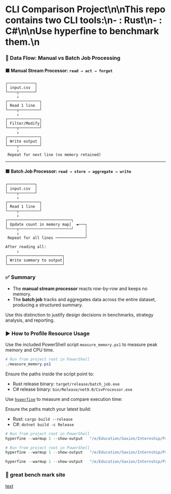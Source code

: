 # CLI Comparison Project\n\nThis repo contains two CLI tools:\n- : Rust\n- : C#\n\nUse hyperfine to benchmark them.\n

### 🧠 Data Flow: Manual vs Batch Job Processing

#### 🟩 Manual Stream Processor: `read → act → forget`

```
┌────────────┐
│ input.csv  │
└────┬───────┘
     ↓
┌──────────────┐
│ Read 1 line  │
└────┬─────────┘
     ↓
┌──────────────┐
│ Filter/Modify│
└────┬─────────┘
     ↓
┌──────────────┐
│ Write output │
└────┬─────────┘
     ↓
 Repeat for next line (no memory retained)
```

---

#### 🟦 Batch Job Processor: `read → store → aggregate → write`

```
┌────────────┐
│ input.csv  │
└────┬───────┘
     ↓
┌──────────────┐
│ Read 1 line  │
└────┬─────────┘
     ↓
┌────────────────────────────┐
│ Update count in memory map│  ◄───┐
└────┬───────────────────────┘     │
     ↓                             │
 Repeat for all lines ─────────────┘

After reading all:
     ↓
┌────────────────────────┐
│ Write summary to output│
└────────────────────────┘
```

### ✅ Summary

- The **manual stream processor** reacts row-by-row and keeps no memory.
- The **batch job** tracks and aggregates data across the entire dataset, producing a structured summary.

Use this distinction to justify design decisions in benchmarks, strategy analysis, and reporting.

### ▶️ How to Profile Resource Usage

Use the included PowerShell script `measure_memory.ps1` to measure peak memory and CPU time.

```powershell
# Run from project root in PowerShell
./measure_memory.ps1
```
Ensure the paths inside the script point to:
- Rust release binary: `target/release/batch_job.exe`
- C# release binary: `bin/Release/net9.0/CsvProcessor.exe`




Use [`hyperfine`](https://github.com/sharkdp/hyperfine) to measure and compare execution time:

Ensure the paths match your latest build:
- Rust: `cargo build --release`
- C#: `dotnet build -c Release`


```powershell
# Run from project root in PowerShell
hyperfine --warmup 1 --show-output   "/e/Education/Saxion/Internship/Projects/csv_processor_rust/target/release/cli_tool.exe large_input.csv output_rust.csv"   "/e/Education/Saxion/Internship/Projects/CsvProcessor/bin/Release/net9.0/CsvProcessor.exe large_input.csv output_csharp.csv"   --export-markdown manual_benchmark.md
```

```powershell
# Run from project root in PowerShell
hyperfine --warmup 1 --show-output   "/e/Education/Saxion/Internship/Projects/csv_processor_rust/target/release/batch_job.exe large_input.csv output_rust.csv"   "/e/Education/Saxion/Internship/Projects/CsvProcessor/bin/Release/net9.0/CsvProcessor.exe large_input.csv output_csharp.csv"   --export-markdown benchmark.md
```


```powershell
hyperfine --warmup 1 --show-output   "/e/Education/Saxion/Internship/Projects/csv_processor_rust/target/release/batch_job_parallel.exe large_input.csv output_rust.csv"   "/e/Education/Saxion/Internship/Projects/CsvProcessor/bin/Release/net9.0/CsvProcessor.exe large_input.csv output_csharp.csv"   --export-markdown Parallel_benchmark.md
```

### 📝 great bench mark site
[text](https://programming-language-benchmarks.vercel.app/csharp-vs-rust)